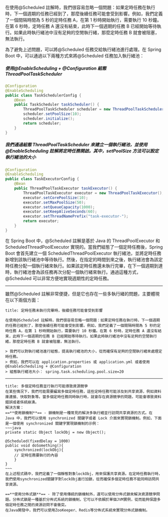 在使用@Scheduled 註解時，我們很容易忽略一個問題：如果定時任務在執行時，下一個週期的任務已經到了，那麼後續任務可能會受到影響。例如，我們定義了一個間隔時間為 5 秒的定時任務 A，在第 1 秒時開始執行，需要執行 10 秒鐘。在第 6 秒時，定時任務 A 還沒有結束，此時下一個週期的任務 B 已經開始等待執行。如果此時執行緒池中沒有足夠的空閒執行緒，那麼定時任務 B 就會被阻塞，無法執行。

為了避免上述問題，可以將@Scheduled 任務交給執行緒池進行處理。在 Spring Boot 中，可以通過以下兩種方式來將@Scheduled 任務加入執行緒池：

##### 使用@EnableScheduling + @Configuration 組態 ThreadPoolTaskScheduler

```java
@Configuration
@EnableScheduling
public class TaskSchedulerConfig {
	@Bean
	public TaskScheduler taskScheduler() {
	    ThreadPoolTaskScheduler scheduler = new ThreadPoolTaskScheduler();
	    scheduler.setPoolSize(10);
	    scheduler.initialize();
	    return scheduler;
	}
}
```

##### 我們通過組態 ThreadPoolTaskScheduler 來建立一個執行緒池，並使用@EnableScheduling 註解將定時任務開啟。其中，setPoolSize 方法可以設定執行緒池的大小

```java
@Configuration
@EnableScheduling
public class TaskExecutorConfig {
	@Bean
	public ThreadPoolTaskExecutor taskExecutor() {
	    ThreadPoolTaskExecutor executor = new ThreadPoolTaskExecutor();
	    executor.setCorePoolSize(10);
	    executor.setMaxPoolSize(50);
	    executor.setQueueCapacity(1000);
	    executor.setKeepAliveSeconds(60);
	    executor.setThreadNamePrefix("task-executor-");
	    return executor;
	}
}
```

在 Spring Boot 中，@Scheduled 註解是基於 Java 的 ThreadPoolExecutor 和 ScheduledThreadPoolExecutor 實現的。當我們組態了一個定時任務後，Spring Boot 會首先建立一個 ScheduledThreadPoolExecutor 執行緒池，並將定時任務新增到該執行緒池中等待執行。然後，在指定的時間到來之後，執行緒池會為該定時任務分配一個執行緒來執行。如果該定時任務還未執行完畢，在下一個週期到達時，執行緒池會為該任務再次分配一個執行緒來執行。通過這種方式，@Scheduled 可以非常方便地實現週期性的定時任務。

---

雖然@Scheduled 註解非常便捷，但是它也存在一些多執行緒的問題，主要體現在以下兩個方面：

```ad-note
title: 定時任務未執行完畢時，後續任務可能會受到影響

在使用@Scheduled 註解時，我們很容易忽略一個問題：如果定時任務在執行時，下一個週期的任務已經到了，那麼後續任務可能會受到影響。例如，我們定義了一個間隔時間為 5 秒的定時任務 A，在第 1 秒時開始執行，需要執行 10 秒鐘。在第 6 秒時，定時任務 A 還沒有結束，此時下一個週期的任務 B 已經開始等待執行。如果此時執行緒池中沒有足夠的空閒執行緒，那麼定時任務 B 就會被阻塞，無法執行。

> 我們可以對執行緒池進行組態，提高執行緒池的大小，從而確保有足夠的空閒執行緒來處理定時任務。
> 例如，我們可以在 application.properties 或 application.yml 或者使用@EnableScheduling + @Configuration
> 組態執行緒池大小： spring.task.scheduling.pool.size=20

```

---

```ad-note
title: 多個定時任務並行執行可能導致資源競爭
在某些情況下，我們可能需要編寫多個定時任務，這些定時任務可能涉及到共享資源，例如資料庫連接、快取對象等。當多個定時任務同時執行時，就會存在資源競爭的問題，可能會導致資料錯誤或者係統崩潰。
解決方案：
==**使用鎖機制**== - 鎖機制是一種常見的解決多執行緒並行訪問共享資源的方式。在 Java 中，我們可以使用 synchronized 關鍵字或者 Lock 介面來實現鎖機制。例如，下面是一個使用 synchronized 關鍵字實現鎖機制的示例：
~~~java
private static Object lockObj = new Object();

@Scheduled(fixedDelay = 1000)
public void doSomething(){
	synchronized(lockObj){
    // 定時任務要執行的內容
	}
}
~~~
在上述程式碼中，我們定義了一個靜態對象lockObj，用來保護共享資源。在定時任務執行時，我們使用synchronized關鍵字對lockObj進行加鎖，從而確保多個定時任務不能同時訪問共享資源。

==**使用分佈式鎖**== - 除了使用傳統的鎖機制外，還可以使用分佈式鎖來解決資源競爭問題。分佈式鎖是一種基於分佈式系統的鎖機制，它可以不依賴於單個JVM實例，從而能夠保證多個定時任務之間的資源訪問不會衝突。
在Java開發中，我們可以使用ZooKeeper、Redis等分佈式系統來實現分佈式鎖機制。


```
